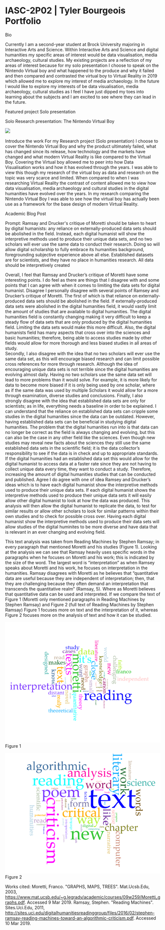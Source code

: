 # IASC-2P02 | Tyler Bourgeois Portfolio 

Bio 

Currently I am a second-year student at Brock University majoring in Interactive Arts and Science. Within Interactive Arts and Science and digital humanities my specific areas of interest would be data visualisation, media archaeology, cultural studies. My existing projects are a reflection of my areas of interest because for my solo presentation I choose to speak on the Nintendo Virtual boy and what happened to the produce and why it failed and then compared and contrasted the virtual boy to Virtual Reality in 2019 which allowed me to explore my interest of media archaeology. In the future I would like to explore my interests of be data visualisation, media archaeology, cultural studies as I feel I have just dipped my toes into learning about the subjects and I am excited to see where they can lead in the future. 


Featured project Solo presentation 


Solo Research presentation: The Nintendo Virtual Boy 

<img src="https://cdn.mos.cms.futurecdn.net/ebaabcd1406e888dd68ae9259b05edd3-1200-80.jpg">

Introduce the work 
For my Research project (Solo presentation) I choose to cover the Nintendo Virtual Boy and why the product ultimately failed, what has changed since its release, how technology and the markets have changed and what modern Virtual Reality is like compared to the Virtual Boy. Covering the Virtual boy allowed me to peer into how Data Visualisation works and how it has evolved through the years. I was able to view this though my research of the virtual boy as data and research on the topic was very scarce and limited. When compared to when I was researching Virtual Reality the contrast of content allowed me to view how data visualisation, media archaeology and cultural studies in the digital humanities have evolved over the years. In my research comparing the Nintendo Virtual Boy I was able to see how the virtual boy has actually been use as a framework for the base design of modern Virtual Reality. 







Academic Blog Post 

Prompt: 
Ramsay and Drucker's critique of Moretti should be taken to heart by digital humanists: any reliance on externally-produced data sets should be abolished in the field. Instead, each digital humanist will show the interpretive methods used to produce their unique data sets, and no two scholars will ever use the same data to conduct their research. Doing so will allow digital scholarship to fully embrace its humanities background, foregrounding subjective experience above all else. Established datasets are for scientists, and they have no place in humanities research. All data should be interpretively created

Overall, I feel that Ramsay and Drucker’s critique of Moretti have some interesting points. I do feel as there are things that I disagree with and some points that I can agree with when it comes to limiting the data sets for digital humanist.
Disagree 
  I personally disagree with several points of Ramsey and Drucker’s critique of Moretti.  The first of which is that reliance on externally-produced data sets should be abolished in the field. If externally-produced data sets were abolished in the digital humanities field, it would vastly limit the amount of studies that are available to digital humanities.  The digital humanities field is constantly changing making it very difficult to keep a steady flow of data sets that are only produced by the digital humanities field. Limiting the data sets would make this more difficult.  Also, the digital humanists field has many aspects that cross over into the sciences and basic humanities; therefore, being able to access studies made by other fields would allow for more thorough and less biased studies in all areas of study.  
Secondly, I also disagree with the idea that no two scholars will ever use the same data set, as this will encourage biased research and can limit possible cross references for more through research. Although the idea of encouraging unique data sets is not terrible since the digital humanities are evolving almost daily. Having no two scholars use the same data set will lead to more problems than it would solve. For example, it is more likely for data to become more biased if it is only being used by one scholar, where as if the same data was used by multiple Scholars it would allow for a more through examination, diverse studies and conclusions. 
Finally, I also strongly disagree with the idea that established data sets are only for scientists; as in life, everything needs a baseline in order to be explained. I can understand that the reliance on established data sets can cripple some studies in the digital humanities since the data can be outdated.  However, having established data sets can be beneficial in studying digital humanities. The problem that the digital humanities run into is that data can no longer be correct as the field is always changing and evolving, but this can also be the case in any other field like the sciences. Even though new studies may reveal new facts about the sciences they still use the same established data sets in the scientific field; it is the data collector’s responsibility to see if the data is in check and up to appropriate standards. If the digital humanities had an established data set this would allow for the digital humanist to access data at a faster rate since they are not having to collect unique data every time, they want to conduct a study. Therefore, increasing the amount of digital humanities studies that can be conducted and published. 
Agree 
I do agree with one of idea Ramsey and Drucker’s ideas which is to have each digital humanist show the interpretive methods used to produce their unique data sets. If each digital humanist shows the interpretive methods used to produce their unique data sets it will easily allow other digital humanist to look at how the data was produced. This analysis will then allow the digital humanist to replicate the data, to test for similar results or allow other scholars to look for similar patterns within their own studies and to check for possible cross over. Having each digital humanist show the interpretive methods used to produce their data sets will allow studies of the digital huminites to be more diverse and have data that is relevant in an ever changing and evolving field. 

 This text analysis was taken from Reading Machines by Stephen Ramsay; in every paragraph that mentioned Moretti and his studies (Figure 1). Looking at the analysis we can see that Ramsay heavily uses specific words in the paragraphs when he focuses on Moretti and his work; this is indicated by the size of the word.  The largest word is “interpretation” as when Ramsey speaks about Moretti and his work, he focuses on interpretation in the humanities. Ramsay disagrees with Moretti as he believes that “quantitative data are useful because they are independent of interpretation; then, that they are challenging because they often demand an interpretation that transcends the quantitative realm” (Ramsay, 5). Where as Moretti believes that quantitative data can be used and interpreted. If we compare the text of Figure 1 (Moretti only mentioned paragraphs in Reading Machines by Stephen Ramsay) and Figure 2 (full text of Reading Machines by Stephen Ramsay) Figure 1 focuses more on text and the interpretation of it, whereas Figure 2 focuses more on the analysis of text and how it can be studied.
 
![](Images/Voyant%20tool.png)
Figure 1
    
 ![](Images/Voyant%20tool2.png)   
Figure 2

 

Works cited: 
Moretti, Franco. "GRAPHS, MAPS, TREES". Mat.Ucsb.Edu, 2003, https://www.mat.ucsb.edu/~g.legrady/academic/courses/09w259/Moretti_graphs.pdf. Accessed 9 Mar 2019. 
Ramsay, Stephen. "Reading Machines". Sites.Uci.Edu, 2011, http://sites.uci.edu/digitalhumanitiesreadinggroup/files/2016/02/stephen-ramsay-reading-machines-toward-an-algorithmic-criticism.pdf. Accessed 10 Mar 2019. 



